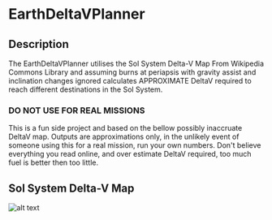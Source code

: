 # EarthDeltaVPlanner
## Description
The EarthDeltaVPlanner utilises the Sol System Delta-V Map From Wikipedia Commons Library and assuming burns at periapsis with gravity assist and inclination changes ignored calculates APPROXIMATE DeltaV required to reach different destinations in the Sol System.

### DO NOT USE FOR REAL MISSIONS
This is a fun side project and based on the bellow possibly inaccruate DeltaV map.
Outputs are approximations only, in the unlikely event of someone using this for a real mission, run your own numbers.
Don't believe everything you read online, and over estimate DeltaV required, too much fuel is better then too little.

## Sol System Delta-V Map
![alt text](https://upload.wikimedia.org/wikipedia/commons/9/93/Solar_system_delta_v_map.svg)
